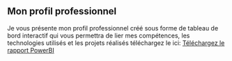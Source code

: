 ## Mon profil professionnel
Je vous présente mon profil professionnel créé sous forme de tableau de bord interactif qui vous permettra de lier mes compétences, les technologies utilisés et les projets réalisés
téléchargez le ici:
[Téléchargez le rapport PowerBI](https://github.com/gregoiredata/Mon-Portfolio-Data-Analyst-Supply-Chain/blob/main/05A_tableaux_bords_profil.pbix)
